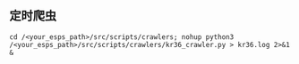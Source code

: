 ## 定时爬虫
`cd /<your_esps_path>/src/scripts/crawlers; nohup python3 /<your_esps_path>/src/scripts/crawlers/kr36_crawler.py > kr36.log 2>&1 &`